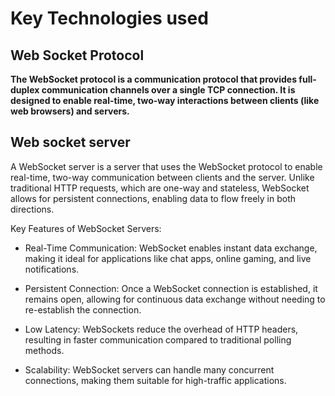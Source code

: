 # Key Technologies used
## Web Socket Protocol
**The WebSocket protocol is a communication protocol that provides full-duplex communication channels over a single TCP connection. It is designed to enable real-time, two-way interactions between clients (like web browsers) and servers.**

## Web socket server

A WebSocket server is a server that uses the WebSocket protocol to enable real-time, two-way communication between clients and the server. Unlike traditional HTTP requests, which are one-way and stateless, WebSocket allows for persistent connections, enabling data to flow freely in both directions.

Key Features of WebSocket Servers:
- Real-Time Communication: WebSocket enables instant data exchange, making it ideal for applications like chat apps, online gaming, and live notifications.

- Persistent Connection: Once a WebSocket connection is established, it remains open, allowing for continuous data exchange without needing to re-establish the connection.

- Low Latency: WebSockets reduce the overhead of HTTP headers, resulting in faster communication compared to traditional polling methods.

- Scalability: WebSocket servers can handle many concurrent connections, making them suitable for high-traffic applications.